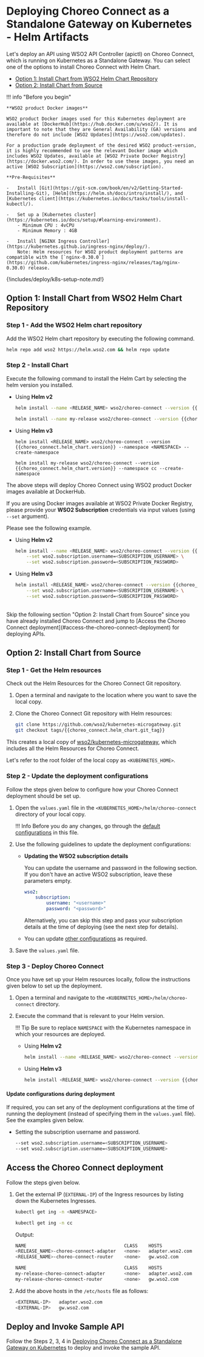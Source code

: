 # Deploying Choreo Connect as a Standalone Gateway on Kubernetes - Helm Artifacts

Let's deploy an API using WSO2 API Controller (apictl) on Choreo Connect, which is running on Kubernetes as a Standalone Gateway. You can select one of the options to install Choreo Connect with Helm Chart.

- [Option 1: Install Chart from WSO2 Helm Chart Repository](#option-1-install-chart-from-wso2-helm-chart-repository)
- [Option 2: Install Chart from Source](#option-2-install-chart-from-source)

!!! info "Before you begin"

    **WSO2 product Docker images**

    WSO2 product Docker images used for this Kubernetes deployment are available at [DockerHub](https://hub.docker.com/u/wso2/). It is important to note that they are General Availability (GA) versions and therefore do not include [WSO2 Updates](https://wso2.com/updates).

    For a production grade deployment of the desired WSO2 product-version, it is highly recommended to use the relevant Docker image which includes WSO2 Updates, available at [WSO2 Private Docker Registry](https://docker.wso2.com/). In order to use these images, you need an active [WSO2 Subscription](https://wso2.com/subscription).

    **Pre-Requisites**
    
    -   Install [Git](https://git-scm.com/book/en/v2/Getting-Started-Installing-Git), [Helm](https://helm.sh/docs/intro/install/), and [Kubernetes client](https://kubernetes.io/docs/tasks/tools/install-kubectl/).
        
    -   Set up a [Kubernetes cluster](https://kubernetes.io/docs/setup/#learning-environment).
        - Minimum CPU : 4vCPU
        - Minimum Memory : 4GB
        
    -   Install [NGINX Ingress Controller](https://kubernetes.github.io/ingress-nginx/deploy/).    
        Note: Helm resources for WSO2 product deployment patterns are compatible with the [`nginx-0.30.0`](https://github.com/kubernetes/ingress-nginx/releases/tag/nginx-0.30.0) release.

    
{!includes/deploy/k8s-setup-note.md!}
    

## Option 1: Install Chart from WSO2 Helm Chart Repository

### Step 1 - Add the WSO2 Helm chart repository

Add the WSO2 Helm chart repository by executing the following command.

```bash
helm repo add wso2 https://helm.wso2.com && helm repo update
```

### Step 2 - Install Chart

Execute the following command to install the Helm Cart by selecting the helm version you installed.

-   Using **Helm v2**

    ```bash tab='Format'
    helm install --name <RELEASE_NAME> wso2/choreo-connect --version {{choreo_connect.helm_chart.version}} --namespace <NAMESPACE>
    ```

    ```bash tab='Sample'
    helm install --name my-release wso2/choreo-connect --version {{choreo_connect.helm_chart.version}} --namespace cc
    ```

-   Using **Helm v3**

    ``` tab='Format'
    helm install <RELEASE_NAME> wso2/choreo-connect --version {{choreo_connect.helm_chart.version}} --namespace <NAMESPACE> --create-namespace
    ```

    ``` tab='Sample'
    helm install my-release wso2/choreo-connect --version {{choreo_connect.helm_chart.version}} --namespace cc --create-namespace
    ```

The above steps will deploy Choreo Connect using WSO2 product Docker images available at DockerHub.

If you are using Docker images available at WSO2 Private Docker Registry, please provide your **WSO2 Subscription** credentials via input values (using `--set` argument).

Please see the following example.

-   Using **Helm v2**

    ```bash tab='Format'
    helm install --name <RELEASE_NAME> wso2/choreo-connect --version {{choreo_connect.helm_chart.version}} --namespace <NAMESPACE> \
        --set wso2.subscription.username=<SUBSCRIPTION_USERNAME> \
        --set wso2.subscription.password=<SUBSCRIPTION_PASSWORD>
    ```

-   Using **Helm v3**

    ```bash tab='Format'
    helm install <RELEASE_NAME> wso2/choreo-connect --version {{choreo_connect.helm_chart.version}} --namespace <NAMESPACE> --create-namespace \
        --set wso2.subscription.username=<SUBSCRIPTION_USERNAME> \
        --set wso2.subscription.password=<SUBSCRIPTION_PASSWORD>
    ```

<br/>
Skip the following section "Option 2: Install Chart from Source" since you have already installed Choreo Connect and jump to [Access the Choreo Connect deployment](#access-the-choreo-connect-deployment) for deploying APIs.

## Option 2: Install Chart from Source

### Step 1 - Get the Helm resources

Check out the Helm Resources for the Choreo Connect Git repository.

1.  Open a terminal and navigate to the location where you want to save the local copy.
2.  Clone the Choreo Connect Git repository with Helm resources:

    ```bash
    git clone https://github.com/wso2/kubernetes-microgateway.git
    git checkout tags/{{choreo_connect.helm_chart.git_tag}}
    ```

This creates a local copy of [wso2/kubernetes-microgateway](https://github.com/wso2/kubernetes-microgateway), which includes all the Helm Resources for Choreo Connect.

Let's refer to the root folder of the local copy as `<KUBERNETES_HOME>`.

### Step 2 - Update the deployment configurations

Follow the steps given below to configure how your Choreo Connect deployment should be set up.

1.  Open the `values.yaml` file in the `<KUBERNETES_HOME>/helm/choreo-connect` directory of your local copy.

    !!! Info
        Before you do any changes, go through the [default configurations](https://github.com/wso2/kubernetes-microgateway/tree/{{choreo_connect.helm_chart.git_tag}}/helm/choreo-connect) in this file.

2.  Use the following guidelines to update the deployment configurations:

    -   **Updating the WSO2 subscription details**

        You can update the username and password in the following section. If you don't have an active WSO2 subscription, leave these parameters empty.

        ```yaml
        wso2:
            subscription:
                username: "<username>"
                password: "<password>"
        ```

        Alternatively, you can skip this step and pass your subscription details at the time of deploying (see the next step for details).

    -   You can update [other configurations](https://github.com/wso2/kubernetes-microgateway/tree/{{choreo_connect.helm_chart.git_tag}}/helm/choreo-connect/README.md) as required.

3.  Save the `values.yaml` file.

### Step 3 - Deploy Choreo Connect

Once you have set up your Helm resources locally, follow the instructions given below to set up the deployment.

1.  Open a terminal and navigate to the `<KUBERNETES_HOME>/helm/choreo-connect` directory.
2.  Execute the command that is relevant to your Helm version.

    !!! Tip
        Be sure to replace `NAMESPACE` with the Kubernetes namespace in which your resources are deployed.

    -   Using **Helm v2**

        ```bash
        helm install --name <RELEASE_NAME> wso2/choreo-connect --version {{choreo_connect.helm_chart.version}} --namespace <NAMESPACE>
        ```

    -   Using **Helm v3**

        ```bash
        helm install <RELEASE_NAME> wso2/choreo-connect --version {{choreo_connect.helm_chart.version}} --namespace <NAMESPACE> --create-namespace
        ```

#### Update configurations during deployment

If required, you can set any of the deployment configurations at the time of running the deployment (instead of
specifying them in the `values.yaml` file). See the examples given below.

-   Setting the subscription username and password.

    ```bash
    --set wso2.subscription.username=<SUBSCRIPTION_USERNAME>
    --set wso2.subscription.username=<SUBSCRIPTION_USERNAME>
    ```

## Access the Choreo Connect deployment

Follow the steps given below.

1.  Get the external IP (`EXTERNAL-IP`) of the Ingress resources by listing down the Kubernetes Ingresses.

    ```bash tab='Format'
    kubectl get ing -n <NAMESPACE>
    ```

    ```bash tab='Sample'
    kubectl get ing -n cc
    ```

    Output:

    ```bash tab='Format'
    NAME                                    CLASS    HOSTS              ADDRESS          PORTS     AGE
    <RELEASE_NAME>-choreo-connect-adapter   <none>   adapter.wso2.com   <EXTERNAL-IP>    80, 443   49s
    <RELEASE_NAME>-choreo-connect-router    <none>   gw.wso2.com        <EXTERNAL-IP>    80, 443   49s
    ```

    ```bash tab='Sample'
    NAME                                    CLASS    HOSTS              ADDRESS          PORTS     AGE
    my-release-choreo-connect-adapter       <none>   adapter.wso2.com   127.0.0.1        80, 443   49s
    my-release-choreo-connect-router        <none>   gw.wso2.com        127.0.0.1        80, 443   49s
    ```

2.  Add the above hosts in the `/etc/hosts` file as follows:

    ```bash
    <EXTERNAL-IP>   adapter.wso2.com
    <EXTERNAL-IP>   gw.wso2.com
    ```

## Deploy and Invoke Sample API

Follow the Steps 2, 3, 4 in [Deploying Choreo Connect as a Standalone Gateway on Kubernetes](https://apim.docs.wso2.com/en/latest/deploy-and-publish/deploy-on-gateway/choreo-connect/getting-started/deploy/cc-as-a-standalone-gateway-on-kubernetes/#step-2-initialize-an-api-project)
to deploy and invoke the sample API.
